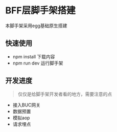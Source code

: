 # BFF层脚手架搭建
本脚手架采用egg基础原生搭建

## 快速使用

+ npm install 下载内容
+ npm run dev 运行脚手架

## 开发进度
> 仅仅是给脚手架开发者看的地方，需要注意的点

+ 接入BUC网关
+ 数据预置
+ 模拟aop
+ 请求埋点
